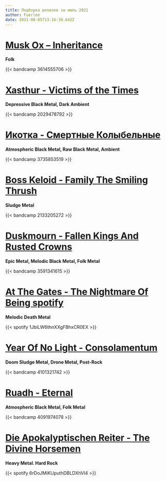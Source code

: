 ```yaml
---
title: Подборка релизов за июль 2021
author: Fuerlee
date: 2021-08-05T13:16:39.642Z
---
```

# [Musk Ox – Inheritance](https://muskoxofficial.bandcamp.com/album/inheritance)

**Folk**

{{< bandcamp 3614555706 >}}

# [Xasthur - Victims of the Times](https://xasthurband.bandcamp.com/album/victims-of-the-times)

**Depressive Black Metal, Dark Ambient**

{{< bandcamp 2029478792 >}}

# [Икотка - Смертные Колыбельные](https://ikotka.bandcamp.com/album/ep-4)

**Atmospheric Black Metal, Raw Black Metal, Ambient**

{{< bandcamp 3735853519 >}}

# [Boss Keloid - Family The Smiling Thrush](https://bosskeloid.bandcamp.com/album/family-the-smiling-thrush)

**Sludge Metal**

{{< bandcamp 2133205272 >}}

# [Duskmourn - Fallen Kings And Rusted Crowns](https://duskmourn.bandcamp.com/album/fallen-kings-and-rusted-crowns)

**Epic Metal, Melodic Black Metal, Folk Metal**

{{< bandcamp 3591341615 >}}

# [At The Gates - The Nightmare Of Being spotify](https://open.spotify.com/album/1JbiLW6thnXXgFBhxCR0EX)

**Melodic Death Metal**

{{< spotify 1JbiLW6thnXXgFBhxCR0EX >}}

# [Year Of No Light - Consolamentum](https://yearofnolight.bandcamp.com/album/consolamentum-2)

**Doom Sludge Metal, Drone Metal, Post-Rock**

{{< bandcamp 4101321742 >}}

# [Ruadh - Eternal](https://ruadh.bandcamp.com/album/eternal)

**Atmospheric Black Metal, Folk Metal**

{{< bandcamp 4091974078 >}}

# [Die Apokalyptischen Reiter - The Divine Horsemen](https://open.spotify.com/album/6rDoJMiKUputhDBLDXhVI4)

**Heavy Metal. Hard Rock**

{{< spotify 6rDoJMiKUputhDBLDXhVI4 >}}